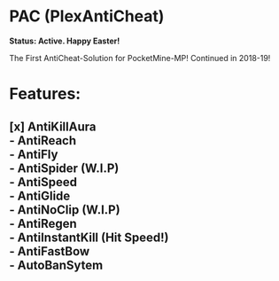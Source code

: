 # PAC (PlexAntiCheat)
__**Status: Active. Happy Easter!**__

The First AntiCheat-Solution for PocketMine-MP! Continued in 2018-19!

# Features:<br>
## [x] AntiKillAura<br>- AntiReach<br>- AntiFly<br>- AntiSpider (W.I.P)<br>- AntiSpeed<br>- AntiGlide<br>- AntiNoClip (W.I.P)<br>- AntiRegen<br>- AntiInstantKill (Hit Speed!)<br>- AntiFastBow<br>- AutoBanSytem<br>
